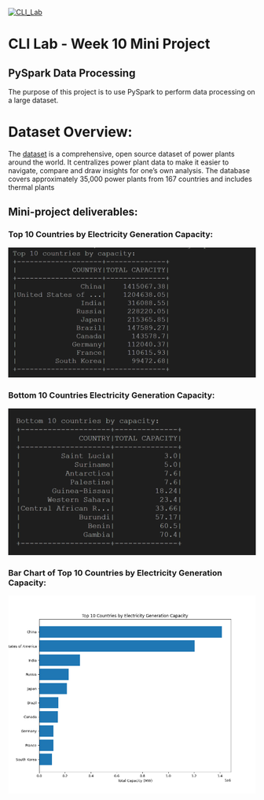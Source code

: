 [![CLI_Lab](https://github.com/nogibjj/oo46_Mini_Proj_W8/actions/workflows/cicd.yml/badge.svg)][def]

# CLI Lab - Week 10 Mini Project

## PySpark Data Processing

The purpose of this project is to use PySpark to perform data processing on a large dataset.

# Dataset Overview:

The [dataset](https://wri-dataportal-prod.s3.amazonaws.com/manual/global_power_plant_database_v_1_3.zip) is a comprehensive, open source dataset of power plants around the world. It centralizes power plant data to make it easier to navigate, compare and draw insights for one’s own analysis. The database covers approximately 35,000 power plants from 167 countries and includes thermal plants

## Mini-project deliverables:

### Top 10 Countries by Electricity Generation Capacity:

![output1](reports/output1.png)

### Bottom 10 Countries Electricity Generation Capacity:

![output2](reports/output2.png)

### Bar Chart of Top 10 Countries by Electricity Generation Capacity:

![output3](reports/Figure_1.png)

[def]: https://github.com/nogibjj/oo46_Mini_Proj_W8/actions/workflows/cicd.yml

